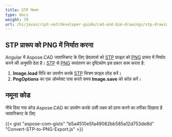 ```yaml
---
title: STP चित्रण 
type: docs
weight: 70
url: /hi/javascript-net/developer-guide/cad-and-bim-drawings/stp-drawings/
---
```


## **STP प्रारूप को PNG में निर्यात करना**

Angular में Aspose.CAD जावास्क्रिप्ट के लिए डेवलपर्स को [STP](https://docs.fileformat.com/3d/stp/) फ़ाइल को [PNG](https://docs.fileformat.com/image/png/) प्रारूप में निर्यात करने की अनुमति देता है। [STP](https://docs.fileformat.com/3d/stp/) से [PNG](https://docs.fileformat.com/image/png/) रूपांतरण का दृष्टिकोण इस प्रकार काम करता है:

1. **Image.load** विधि का उपयोग करके [STP](https://docs.fileformat.com/3d/stp/) चित्रण फ़ाइल लोड करें।
1. **PngOptions** का एक ऑब्जेक्ट पास करते समय **Image.save** को कॉल करें।

## नमूना कोड

नीचे दिया गया कोड Aspose.CAD का उपयोग करके उसी लक्ष्य को प्राप्त करने का तरीका दिखाता है जावास्क्रिप्ट के लिए

{{< gist "aspose-com-gists" "b5a4510e5fa49082bb585a12d753de8d" "Convert-STP-to-PNG-Export.js" >}}

